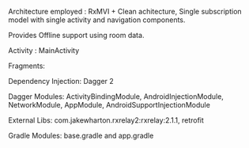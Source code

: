 Architecture employed : RxMVI + Clean achitecture, Single subscription model with single activity and navigation components.


Provides Offline support using room data.


Activity : MainActivity

Fragments: 

Dependency Injection: Dagger 2

Dagger Modules: ActivityBindingModule, AndroidInjectionModule, NetworkModule, AppModule, AndroidSupportInjectionModule

External Libs: com.jakewharton.rxrelay2:rxrelay:2.1.1, retrofit 

Gradle Modules: base.gradle and app.gradle




